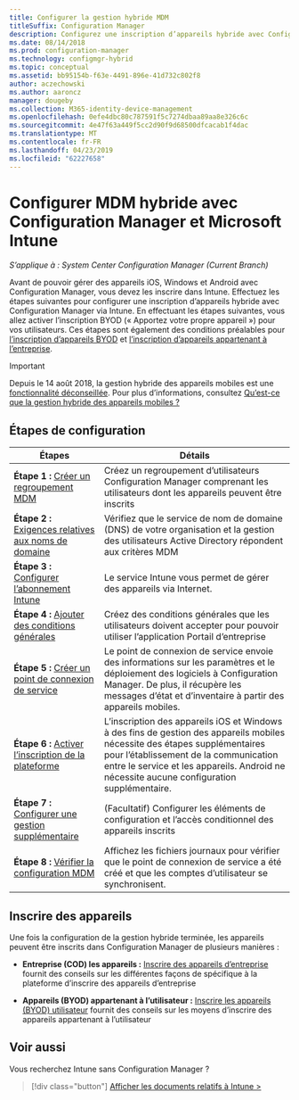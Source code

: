 ```yaml
---
title: Configurer la gestion hybride MDM
titleSuffix: Configuration Manager
description: Configurez une inscription d’appareils hybride avec Configuration Manager et Intune.
ms.date: 08/14/2018
ms.prod: configuration-manager
ms.technology: configmgr-hybrid
ms.topic: conceptual
ms.assetid: bb95154b-f63e-4491-896e-41d732c802f8
author: aczechowski
ms.author: aaroncz
manager: dougeby
ms.collection: M365-identity-device-management
ms.openlocfilehash: 0efe4dbc80c787591f5c7274dbaa89aa8e326c6c
ms.sourcegitcommit: 4e47f63a449f5cc2d90f9d68500dfcacab1f4dac
ms.translationtype: MT
ms.contentlocale: fr-FR
ms.lasthandoff: 04/23/2019
ms.locfileid: "62227658"
---
```

# <a name="set-up-hybrid-mdm-with-configuration-manager-and-microsoft-intune"></a>Configurer MDM hybride avec Configuration Manager et Microsoft Intune

*S’applique à : System Center Configuration Manager (Current Branch)*


Avant de pouvoir gérer des appareils iOS, Windows et Android avec Configuration Manager, vous devez les inscrire dans Intune. Effectuez les étapes suivantes pour configurer une inscription d’appareils hybride avec Configuration Manager via Intune. En effectuant les étapes suivantes, vous allez activer l’inscription BYOD (« Apportez votre propre appareil ») pour vos utilisateurs. Ces étapes sont également des conditions préalables pour [l’inscription d’appareils BYOD](enroll-hybrid-ios-mac.md) et [l’inscription d’appareils appartenant à l’entreprise](enroll-company-owned-devices.md).

> [!Important]  
> Depuis le 14 août 2018, la gestion hybride des appareils mobiles est une [fonctionnalité déconseillée](/sccm/core/plan-design/changes/deprecated/removed-and-deprecated-cmfeatures). Pour plus d’informations, consultez [Qu’est-ce que la gestion hybride des appareils mobiles ?](/sccm/mdm/understand/hybrid-mobile-device-management)<!--Intune feature 2683117-->  



## <a name="set-up-steps"></a>Étapes de configuration

 |Étapes|Détails|  
 |-----------|-------------|  
 |**Étape 1 :** [Créer un regroupement MDM](create-mdm-collection.md)|Créez un regroupement d’utilisateurs Configuration Manager comprenant les utilisateurs dont les appareils peuvent être inscrits|  
 |**Étape 2 :** [Exigences relatives aux noms de domaine](confirm-dns.md)|Vérifiez que le service de nom de domaine (DNS) de votre organisation et la gestion des utilisateurs Active Directory répondent aux critères MDM|
 |**Étape 3 :** [Configurer l’abonnement Intune](configure-intune-subscription.md)|Le service Intune vous permet de gérer des appareils via Internet.|  
 |**Étape 4 :** [Ajouter des conditions générales](terms-and-conditions.md)| Créez des conditions générales que les utilisateurs doivent accepter pour pouvoir utiliser l’application Portail d’entreprise|
 |**Étape 5 :** [Créer un point de connexion de service](create-service-connection-point.md)|Le point de connexion de service envoie des informations sur les paramètres et le déploiement des logiciels à Configuration Manager. De plus, il récupère les messages d’état et d’inventaire à partir des appareils mobiles. |  
 |**Étape 6 :** [Activer l’inscription de la plateforme](enable-platform-enrollment.md)|L’inscription des appareils iOS et Windows à des fins de gestion des appareils mobiles nécessite des étapes supplémentaires pour l’établissement de la communication entre le service et les appareils. Android ne nécessite aucune configuration supplémentaire.|  
 |**Étape 7 :** [Configurer une gestion supplémentaire](set-up-additional-management.md)|(Facultatif) Configurer les éléments de configuration et l’accès conditionnel des appareils inscrits|
 |**Étape 8 :** [Vérifier la configuration MDM](verify-mdm-configuration.md)|Affichez les fichiers journaux pour vérifier que le point de connexion de service a été créé et que les comptes d’utilisateur se synchronisent.|



## <a name="enroll-devices"></a>Inscrire des appareils

Une fois la configuration de la gestion hybride terminée, les appareils peuvent être inscrits dans Configuration Manager de plusieurs manières :

- **Entreprise (COD) les appareils :** [Inscrire des appareils d’entreprise](enroll-company-owned-devices.md) fournit des conseils sur les différentes façons de spécifique à la plateforme d’inscrire des appareils d’entreprise  

- **Appareils (BYOD) appartenant à l’utilisateur :** [Inscrire les appareils (BYOD) utilisateur](enroll-hybrid-ios-mac.md) fournit des conseils sur les moyens d’inscrire des appareils appartenant à l’utilisateur  



## <a name="see-also"></a>Voir aussi

Vous recherchez Intune sans Configuration Manager ?
> [!div class="button"]
> [Afficher les documents relatifs à Intune >](https://docs.microsoft.com/intune/deploy-use/enroll-devices-in-microsoft-intune)


